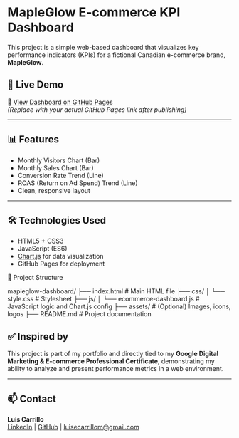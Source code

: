 # MapleGlow E-commerce KPI Dashboard

This project is a simple web-based dashboard that visualizes key performance indicators (KPIs) for a fictional Canadian e-commerce brand, **MapleGlow**.

## 🚀 Live Demo

🔗 [View Dashboard on GitHub Pages](https://your-username.github.io/mapleglow-dashboard/)  
*(Replace with your actual GitHub Pages link after publishing)*

---

## 📊 Features

- Monthly Visitors Chart (Bar)
- Monthly Sales Chart (Bar)
- Conversion Rate Trend (Line)
- ROAS (Return on Ad Spend) Trend (Line)
- Clean, responsive layout

---

## 🛠 Technologies Used

- HTML5 + CSS3
- JavaScript (ES6)
- [Chart.js](https://www.chartjs.org/) for data visualization
- GitHub Pages for deployment

📁 Project Structure

mapleglow-dashboard/
├── index.html                # Main HTML file
├── css/
│   └── style.css             # Stylesheet
├── js/
│   └── ecommerce-dashboard.js # JavaScript logic and Chart.js config
├── assets/                   # (Optional) Images, icons, logos
├── README.md                 # Project documentation

## ✅ Inspired by

This project is part of my portfolio and directly tied to my **Google Digital Marketing & E-commerce Professional Certificate**, demonstrating my ability to analyze and present performance metrics in a web environment.

---

## 📫 Contact

**Luis Carrillo**  
[LinkedIn](https://linkedin.com/in/luisecarrillom) | [GitHub](https://github.com/luisecarrillom) | luisecarrillom@gmail.com